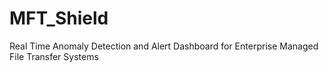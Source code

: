 # MFT_Shield
Real Time Anomaly Detection and Alert Dashboard for Enterprise Managed File Transfer Systems
